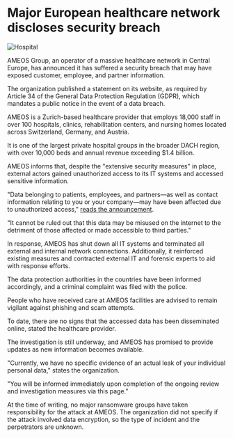 # Major European healthcare network discloses security breach

![Hospital](https://www.bleepstatic.com/content/hl-images/2024/09/18/Hospital.jpg)

AMEOS Group, an operator of a massive healthcare network in Central Europe, has announced it has suffered a security breach that may have exposed customer, employee, and partner information.

The organization published a statement on its website, as required by Article 34 of the General Data Protection Regulation (GDPR), which mandates a public notice in the event of a data breach.

AMEOS is a Zurich-based healthcare provider that employs 18,000 staff in over 100 hospitals, clinics, rehabilitation centers, and nursing homes located across Switzerland, Germany, and Austria.

It is one of the largest private hospital groups in the broader DACH region, with over 10,000 beds and annual revenue exceeding $1.4 billion.

AMEOS informs that, despite the "extensive security measures" in place, external actors gained unauthorized access to its IT systems and accessed sensitive information.

"Data belonging to patients, employees, and partners—as well as contact information relating to you or your company—may have been affected due to unauthorized access," [reads the announcement](https://www.ameos.eu/datenschutz/datenschutzvorfall-gem-art-34-dsgvo/).

"It cannot be ruled out that this data may be misused on the internet to the detriment of those affected or made accessible to third parties."

In response, AMEOS has shut down all IT systems and terminated all external and internal network connections. Additionally, it reinforced existing measures and contracted external IT and forensic experts to aid with response efforts.

The data protection authorities in the countries have been informed accordingly, and a criminal complaint was filed with the police.

People who have received care at AMEOS facilities are advised to remain vigilant against phishing and scam attempts.

To date, there are no signs that the accessed data has been disseminated online, stated the healthcare provider.

The investigation is still underway, and AMEOS has promised to provide updates as new information becomes available.

"Currently, we have no specific evidence of an actual leak of your individual personal data," states the organization.

"You will be informed immediately upon completion of the ongoing review and investigation measures via this page."

At the time of writing, no major ransomware groups have taken responsibility for the attack at AMEOS. The organization did not specify if the attack involved data encryption, so the type of incident and the perpetrators are unknown.